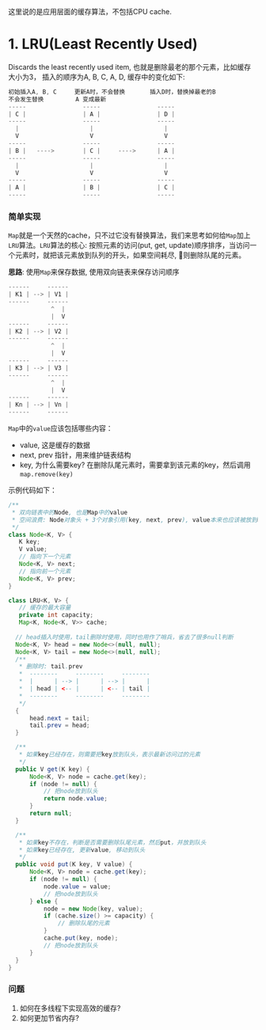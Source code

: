 这里说的是应用层面的缓存算法，不包括CPU cache.

# 1. LRU(Least Recently Used)
Discards the least recently used item, 也就是删除最老的那个元素，比如缓存大小为3， 插入的顺序为A, B, C, A, D, 缓存中的变化如下:

```java
初始插入A, B, C     更新A时，不会替换       插入D时，替换掉最老的B
不会发生替换         A 变成最新
-----                -----                -----
| C |                | A |                | D |
-----                -----                -----
  |                    |                    |
  V                    V                    V
-----                -----                -----
| B |   ---->        | C |     ---->      | A |
-----                -----                -----
  |                    |                    |
  V                    V                    V
-----                -----                -----
| A |                | B |                | C |
-----                -----                -----
```

### 简单实现
`Map`就是一个天然的cache，只不过它没有替换算法，我们来思考如何给`Map`加上`LRU`算法。`LRU`算法的核心: 按照元素的访问(put, get, update)顺序排序，当访问一个元素时，就把该元素放到队列的开头，如果空间耗尽, 则删除队尾的元素。

__思路__: 使用`Map`来保存数据, 使用双向链表来保存访问顺序
```java
------     ------
| K1 | --> | V1 |
------     ------
            ^  |  
            |  V
------     ------
| K2 | --> | V2 |
------     ------
            ^  |  
            |  V
------     ------
| K3 | --> | V3 |
------     ------
            ^  |  
            |  V
------     ------
| Kn | --> | Vn |
------     ------
```

`Map`中的`value`应该包括哪些内容：
 
 * value, 这是缓存的数据
 * next, prev 指针，用来维护链表结构
 * key, 为什么需要key? 在删除队尾元素时，需要拿到该元素的key，然后调用`map.remove(key)`

 示例代码如下：
 ```java
 /**
  * 双向链表中的Node, 也是Map中的value
  * 空间浪费: Node对象头 + 3个对象引用(key, next, prev), value本来也应该被放到map中，所以在这里不算浪费
  */
class Node<K, V> {
    K key;
    V value;
    // 指向下一个元素
    Node<K, V> next;
    // 指向前一个元素
    Node<K, V> prev;
}

class LRU<K, V> {
    // 缓存的最大容量
    private int capacity;
    Map<K, Node<K, V>> cache;
   
   // head插入时使用，tail删除时使用，同时也用作了哨兵，省去了很多null判断
   Node<K, V> head = new Node<>(null, null);
   Node<K, V> tail = new Node<>(null, null);
   /**
    * 删除时: tail.prev
    *  --------     --------     --------
    *  |      | --> |      | --> |      |
    *  | head | <-- |      | <-- | tail |
    *  --------     --------     --------
    */
   {
       head.next = tail;
       tail.prev = head;
   }

   /**
    * 如果key已经存在，则需要把key放到队头，表示最新访问过的元素
    */
   public V get(K key) {
       Node<K, V> node = cache.get(key);
       if (node != null) {
           // 把node放到队头
           return node.value;
       }
       return null;
   }

   /**
    * 如果key不存在，判断是否需要删除队尾元素，然后put，并放到队头
    * 如果key已经存在, 更新value, 移动到队头
    */
   public void put(K key, V value) {
       Node<K, V> node = cache.get(key);
       if (node != null) {
           node.value = value;
           // 把node放到队头
       } else {
           node = new Node(key, value);
           if (cache.size() >= capacity) {
               // 删除队尾的元素
           }
           cache.put(key, node);
           // 把node放到队头
       }
   }
}
 ```

 ### 问题
 1. 如何在多线程下实现高效的缓存?
 2. 如何更加节省内存?

